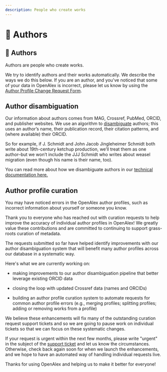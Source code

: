 ```yaml
---
description: People who create works
---
```


# 👩 Authors

## 👩 Authors

Authors are people who create works.

We try to identify authors and their works automatically. We describe the ways we do this below. If you are an author, and you've noticed that some of your data in OpenAlex is incorrect, please let us know by using the [Author Profile Change Request Form](https://docs.google.com/forms/d/e/1FAIpQLSel6otVekIyVOl46eh59mSkruIz32hAnGbJR6KM925E8wiCSg/viewform?usp=sf_link).

## Author disambiguation

Our information about authors comes from MAG, Crossref, PubMed, ORCID, and publisher websites. We use an algorithm to [disambiguate](https://en.wikipedia.org/wiki/Author\_name\_disambiguation) authors; this uses an author’s name, their publication record, their citation patterns, and (where available) their ORCID.

So for example, if J. Schmidt and John Jacob Jingleheimer Schmidt both write about 19th-century ketchup production, we’ll treat them as one author–but we won’t include the JJJ Schmidt who writes about weasel migration (even though his name is their name, too).

You can read more about how we disambiguate authors in our [technical documentation here.](https://docs.openalex.org/api-entities/authors/author-disambiguation)

## Author profile curation

You may have noticed errors in the OpenAlex author profiles, such as incorrect information about yourself or someone you know.

Thank you to everyone who has reached out with curation requests to help improve the accuracy of individual author profiles in OpenAlex! We greatly value these contributions and are committed to continuing to support grass-roots curation of metadata.

The requests submitted so far have helped identify improvements with our author disambiguation system that will benefit many author profiles across our database in a systematic way.

Here's what we are currently working on:

* making improvements to our author disambiguation pipeline that better leverage existing ORCID data

* closing the loop with updated Crossref data (names and ORCIDs)

* building an author profile curation system to automate requests for common author profile errors (e.g., merging profiles; splitting profiles; adding or removing works from a profile)

We believe these enhancements will fix many of the outstanding curation request support tickets and so we are going to pause work on individual tickets so that we can focus on these systematic changes. 

If your request is urgent within the next few months, please write "urgent" in the subject of the [support ticket](https://openalex.org/feedback) and let us know the circumstances. Otherwise, check back again soon for when we launch the enhancements, and we hope to have an automated way of handling individual requests live.

Thanks for using OpenAlex and helping us to make it better for everyone!